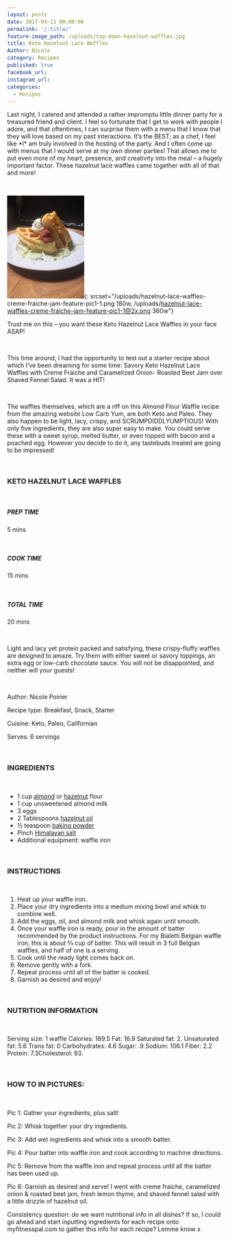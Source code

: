 ```yaml
---
layout: posts
date: 2017-04-11 00:00:00
permalink: '/:title/'
feature-image_path: /uploads/top-down-hazelnut-waffles.jpg
title: Keto Hazelnut Lace Waffles
Author: Nicole
category: Recipes
published: true
facebook_url:
instagram_url:
categories:
  - Recipes
---
```


Last night, I catered and attended a rather impromptu little dinner party for a treasured friend and client. I feel so fortunate that I get to work with people I adore, and that oftentimes, I can surprise them with a menu that I know that they will love based on my past interactions. It’s the BEST; as a chef, I feel like \*I\* am truly involved in the hosting of the party. And I often come up with menus that I would serve at my own dinner parties! That allows me to put even more of my heart, presence, and creativity into the meal – a hugely important factor. These hazelnut lace waffles came together with all of that and more!

 

![](/uploads/hazelnut-lace-waffles-creme-fraiche-jam-feature-pic1-1.png){: srcset="/uploads/hazelnut-lace-waffles-creme-fraiche-jam-feature-pic1-1.png 180w, /uploads/hazelnut-lace-waffles-creme-fraiche-jam-feature-pic1-1@2x.png 360w"}

Trust me on this – you want these Keto Hazelnut Lace Waffles in your face ASAP!

 

This time around, I had the opportunity to test out a starter recipe about which I’ve been dreaming for some time: Savory Keto Hazelnut Lace Waffles with Creme Fraiche and Caramelized Onion- Roasted Beet Jam over Shaved Fennel Salad. It was a HIT!

 

The waffles themselves, which are a riff on this Almond Flour Waffle recipe from the amazing website Low Carb Yum, are both Keto and Paleo. They also happen to be light, lacy, crispy, and SCRUMPDIDDLYUMPTIOUS! With only five ingredients, they are also super easy to make. You could serve these with a sweet syrup, melted butter, or even topped with bacon and a poached egg. However you decide to do it, any tastebuds treated are going to be impressed!

 

### KETO HAZELNUT LACE WAFFLES

 

##### PREP TIME

5 mins

 

##### COOK TIME

15 mins

 

##### TOTAL TIME

20 mins

 

Light and lacy yet protein packed and satisfying, these crispy-fluffy waffles are designed to amaze. Try them with either sweet or savory toppings, an extra egg or low-carb chocolate sauce. You will not be disappointed, and neither will your guests!

 

Author: Nicole Poirier

Recipe type: Breakfast, Snack, Starter

Cuisine: Keto, Paleo, Californian

Serves: 6 servings

 

### INGREDIENTS

 

* 1 cup [almond](https://www.amazon.com/gp/product/B00IDLV6OM/ref=as_li_tl?ie=UTF8&amp;camp=1789&amp;creative=9325&amp;creativeASIN=B00IDLV6OM&amp;linkCode=as2&amp;tag=bychefnicole-20&amp;linkId=c617e745b2b8835d050246ca1ce4d529) or [hazelnut](https://www.amazon.com/gp/product/B00MFC5EUC/ref=as_li_tl?ie=UTF8&amp;camp=1789&amp;creative=9325&amp;creativeASIN=B00MFC5EUC&amp;linkCode=as2&amp;tag=bychefnicole-20&amp;linkId=559b2e0270dd1280d43aec831d0bba70) flour
* 1 cup unsweetened almond milk
* 3 eggs
* 2 Tablespoons [hazelnut oil](https://www.amazon.com/gp/product/B0087G8TL6/ref=as_li_tl?ie=UTF8&amp;camp=1789&amp;creative=9325&amp;creativeASIN=B0087G8TL6&amp;linkCode=as2&amp;tag=bychefnicole-20&amp;linkId=40702a57b31e5eb245635499a2272a34)
* ½ teaspoon [baking powder](https://www.amazon.com/gp/product/B0094ENXU2/ref=as_li_tl?ie=UTF8&amp;camp=1789&amp;creative=9325&amp;creativeASIN=B0094ENXU2&amp;linkCode=as2&amp;tag=bychefnicole-20&amp;linkId=3196b97c0c9e18111c5a694009a1bd72)
* Pinch [Himalayan salt](https://www.amazon.com/gp/product/B071GRSDBN/ref=as_li_tl?ie=UTF8&amp;camp=1789&amp;creative=9325&amp;creativeASIN=B071GRSDBN&amp;linkCode=as2&amp;tag=bychefnicole-20&amp;linkId=32a5179deaacca60e5d74807642c3992)
* Additional equipment: waffle iron

 

### INSTRUCTIONS

 

1. Heat up your waffle iron.
2. Place your dry ingredients into a medium mixing bowl and whisk to combine well.
3. Add the eggs, oil, and almond milk and whisk again until smooth.
4. Once your waffle iron is ready, pour in the amount of batter recommended by the product instructions. For my Bialetti Belgian waffle iron, this is about ⅔ cup of batter. This will result in 3 full Belgian waffles, and half of one is a serving.
5. Cook until the ready light comes back on.
6. Remove gently with a fork.
7. Repeat process until all of the batter is cooked.
8. Garnish as desired and enjoy!

 

### NUTRITION INFORMATION

 

Serving size: 1 waffle Calories: 189.5 Fat: 16.9 Saturated fat: 2. Unsaturated fat: 5.6 Trans fat: 0 Carbohydrates: 4.6 Sugar: .9 Sodium: 106.1 Fiber: 2.2 Protein: 7.3Cholesterol: 93.

 

### HOW TO IN PICTURES:

 

Pic 1: Gather your ingredients, plus salt!

Pic 2: Whisk together your dry ingredients.

Pic 3: Add wet ingredients and whisk into a smooth batter.

Pic 4: Pour batter into waffle iron and cook according to machine directions.

Pic 5: Remove from the waffle iron and repeat process until all the batter has been used up.

Pic 6: Garnish as desired and serve! I went with creme fraiche, caramelized onion & roasted beet jam, fresh lemon thyme, and shaved fennel salad with a little drizzle of hazelnut oil.

Consistency question: do we want nutritional info in all dishes? If so, I could go ahead and start inputting ingredients for each recipe onto myfitnesspal.com to gather this info for each recipe? Lemme know x
